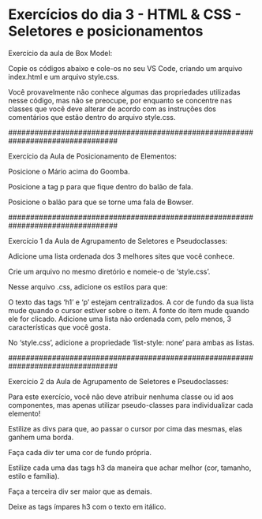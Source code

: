 # Exercícios do dia 3 - HTML & CSS - Seletores e posicionamentos

Exercício da aula de Box Model:

Copie os códigos abaixo e cole-os no seu VS Code, criando um arquivo index.html e um arquivo style.css.

Você provavelmente não conhece algumas das propriedades utilizadas nesse código, mas não se preocupe, por enquanto se concentre nas classes que você deve alterar de acordo com as instruções dos comentários que estão dentro do arquivo style.css.

#################################################################################

Exercício da Aula de Posicionamento de Elementos:

Posicione o Mário acima do Goomba.

Posicione a tag p para que fique dentro do balão de fala.

Posicione o balão para que se torne uma fala de Bowser.

#################################################################################

Exercício 1 da Aula de Agrupamento de Seletores e Pseudoclasses:

Adicione uma lista ordenada dos 3 melhores sites que você conhece.

Crie um arquivo no mesmo diretório e nomeie-o de ‘style.css’.

Nesse arquivo .css, adicione os estilos para que:

O texto das tags ‘h1’ e ‘p’ estejam centralizados.
A cor de fundo da sua lista mude quando o cursor estiver sobre o item.
A fonte do item mude quando ele for clicado.
Adicione uma lista não ordenada com, pelo menos, 3 características que você gosta.

No ‘style.css’, adicione a propriedade ‘list-style: none’ para ambas as listas.

#################################################################################

Exercício 2 da Aula de Agrupamento de Seletores e Pseudoclasses:

Para este exercício, você não deve atribuir nenhuma classe ou id aos componentes, mas apenas utilizar pseudo-classes para individualizar cada elemento!

Estilize as divs para que, ao passar o cursor por cima das mesmas, elas ganhem uma borda.

Faça cada div ter uma cor de fundo própria.

Estilize cada uma das tags h3 da maneira que achar melhor (cor, tamanho, estilo e família).

Faça a terceira div ser maior que as demais.

Deixe as tags ímpares h3 com o texto em itálico.